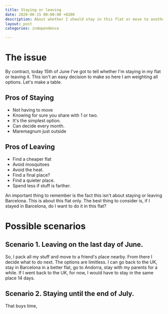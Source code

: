 ```yaml
---
title: Staying or leaving
date: 2020-06-15 00:00:00 +0200
description: About whether I should stay in this flat or move to another
layout: post
categories: independence

---
```

# The issue

By contract, today 15th of June I've got to tell whether I'm staying in my flat or leaving it. This isn't an easy decision to make so here I am weighting all options. Let's make a table.

## Pros of Staying

* Not having to move
* Knowing for sure you share with 1 or two. 
* It's the simplest option. 
* Can decide every month. 
* Maremagnum just outside

## Pros of Leaving

* Find a cheaper flat 
* Avoid mosquitoes
* Avoid the heat. 
* Find a final place?
* Find a quieter place. 
* Spend less if stuff is farther.


An important thing to remember is the fact this isn't about staying or leaving Barcelona. This is about this flat only. The best thing to consider is, if I stayed in Barcelona, do I want to do it in this flat?

# Possible scenarios

## Scenario 1. Leaving on the last day of June. 

So, I pack all my stuff and move to a friend's place nearby. From there I decide what to do next. The options are limitless. I can go back to the UK, stay in Barcelona in a better flat, go to Andorra, stay with my parents for a while.
If I went back to the UK, for now, I would have to stay in the same place 14 days. 


## Scenario 2. Staying until the end of July. 

That buys time, 